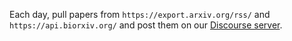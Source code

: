 Each day, pull papers from `https://export.arxiv.org/rss/` and `https://api.biorxiv.org/` and post them on our [Discourse server](https://discourse.mis.mpg.de).
